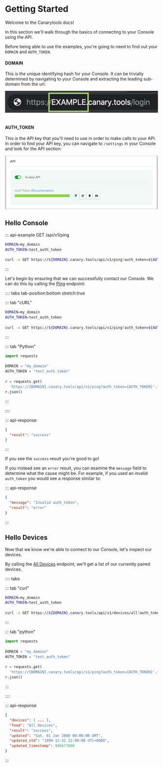 # Getting Started

Welcome to the Canarytools docs!

In this section we'll walk through the basics of connecting to your Console using the API.

Before being able to use the examples, you're going to need to find out your `DOMAIN` and `AUTH_TOKEN`.

#### DOMAIN

This is the unique identifying hash for your Console. It can be trivially determined by navigating to your Console and extracting the leading sub-domain from the url:

![An image](../images/get-domain.png)

#### AUTH_TOKEN

This is the API key that you'll need to use in order to make calls to your API. In order to find your API key, you can navigate to `/settings` in your Console and look for the API section:

![An image](../images/get-api-key.png)


## Hello Console

::: api-example GET /api/v1/ping

``` bash
DOMAIN=my_domain
AUTH_TOKEN=test_auth_token

curl -x GET https://${DOMAIN}.canary.tools/api/v1/ping?auth_token=${AUTH_TOKEN}
```
:::

Let's begin by ensuring that we can successfully contact our Console. We can do this by calling the [Ping](/api-reference/miscellaneous#ping) endpoint:

:::: tabs tab-position:bottom stretch:true

::: tab "cURL"

``` bash
DOMAIN=my_domain
AUTH_TOKEN=test_auth_token

curl -x GET https://${DOMAIN}.canary.tools/api/v1/ping?auth_token=${AUTH_TOKEN}
```

:::


::: tab "Python"

``` python
import requests

DOMAIN = "my_domain"
AUTH_TOKEN = "test_auth_token"

r = requests.get(
  'https://{DOMAIN}.canary.tools/api/v1/ping?auth_token={AUTH_TOKEN}'.format(DOMAIN=DOMAIN, AUTH_TOKEN=AUTH_TOKEN))
r.json()

```

:::

::::

:::  api-response 
``` json
{
  "result": "success"
}
```
:::

If you see the `success` result you're good to go!

If you instead see an `error` result, you can examine the `message` field to determine what the cause might be. For example, if you used an invalid `auth_token` you would see a response similar to:

::: api-response
```json
{
  "message": "Invalid auth_token",
  "result": "error"
}
```
:::

## Hello Devices

Now that we know we're able to connect to our Console, let's inspect our devices.

By calling the [All Devices](/api-reference/devices#all) endpoint, we'll get a list of our currently paired devices.

:::: tabs

::: tab "curl"

``` bash
DOMAIN=my_domain
AUTH_TOKEN=test_auth_token

curl -x GET https://${DOMAIN}.canary.tools/api/v1/devices/all?auth_token=${AUTH_TOKEN}
```

:::


::: tab "python"

``` python
import requests

DOMAIN = "my_domain"
AUTH_TOKEN = "test_auth_token"

r = requests.get(
  'https://{DOMAIN}.canary.tools/api/v1/ping?auth_token={AUTH_TOKEN}'.format(DOMAIN=DOMAIN, AUTH_TOKEN=AUTH_TOKEN))
r.json()

```

:::

::::


::: api-response
```json
{
  "devices": [ ... ],
  "feed": "All Devices",
  "result": "success",
  "updated": "Sat, 01 Jan 2000 00:00:00 GMT",
  "updated_std": "1999-12-31 22:00:00 UTC+0000",
  "updated_timestamp": 946677600
}
```
:::